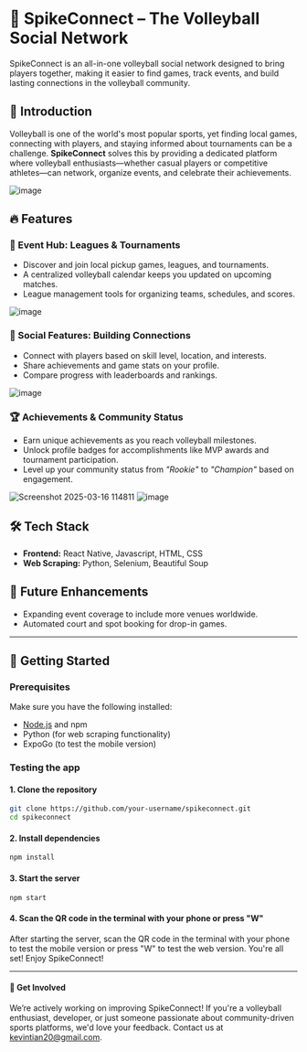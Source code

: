# 🏐 SpikeConnect – The Volleyball Social Network  

SpikeConnect is an all-in-one volleyball social network designed to bring players together, making it easier to find games, track events, and build lasting connections in the volleyball community.  

## 🚀 Introduction  
Volleyball is one of the world's most popular sports, yet finding local games, connecting with players, and staying informed about tournaments can be a challenge. **SpikeConnect** solves this by providing a dedicated platform where volleyball enthusiasts—whether casual players or competitive athletes—can network, organize events, and celebrate their achievements.  

![image](https://github.com/user-attachments/assets/f770fe16-c88e-4bf8-a7c4-ac8a51de1fc2)


## 🔥 Features  

### 📅 Event Hub: Leagues & Tournaments  
- Discover and join local pickup games, leagues, and tournaments.  
- A centralized volleyball calendar keeps you updated on upcoming matches.  
- League management tools for organizing teams, schedules, and scores.

![image](https://github.com/user-attachments/assets/84dcecb7-08c9-4861-b3ad-7832a56c5fe0)

### 🤝 Social Features: Building Connections  
- Connect with players based on skill level, location, and interests.  
- Share achievements and game stats on your profile.  
- Compare progress with leaderboards and rankings.

![image](https://github.com/user-attachments/assets/c63105f3-c976-46e4-93f9-bc75504eaff7)

### 🏆 Achievements & Community Status  
- Earn unique achievements as you reach volleyball milestones.  
- Unlock profile badges for accomplishments like MVP awards and tournament participation.  
- Level up your community status from _"Rookie"_ to _"Champion"_ based on engagement.

![Screenshot 2025-03-16 114811](https://github.com/user-attachments/assets/583eabff-d643-4fb3-8f0c-001e9585c45d)
![image](https://github.com/user-attachments/assets/4b8e29f1-0841-4f9a-966e-9140c8521081)

## 🛠️ Tech Stack  
- **Frontend:** React Native, Javascript, HTML, CSS  
- **Web Scraping:** Python, Selenium, Beautiful Soup  

## 📌 Future Enhancements  
- Expanding event coverage to include more venues worldwide.  
- Automated court and spot booking for drop-in games.

---

## 🚀 Getting Started  

### Prerequisites  
Make sure you have the following installed:  
- [Node.js](https://nodejs.org/) and npm  
- Python (for web scraping functionality)
- ExpoGo (to test the mobile version)

### Testing the app  

#### 1. Clone the repository  
```sh
git clone https://github.com/your-username/spikeconnect.git
cd spikeconnect
```

#### 2. Install dependencies
```sh
npm install
```
#### 3. Start the server
```sh
npm start
```
#### 4. Scan the QR code in the terminal with your phone or press "W"
After starting the server, scan the QR code in the terminal with your phone to test the mobile version or press "W" to test the web version. You're all set! Enjoy SpikeConnect!

---

#### 🤝 Get Involved
We’re actively working on improving SpikeConnect! If you're a volleyball enthusiast, developer, or just someone passionate about community-driven sports platforms, we'd love your feedback. Contact us at kevintian20@gmail.com.
